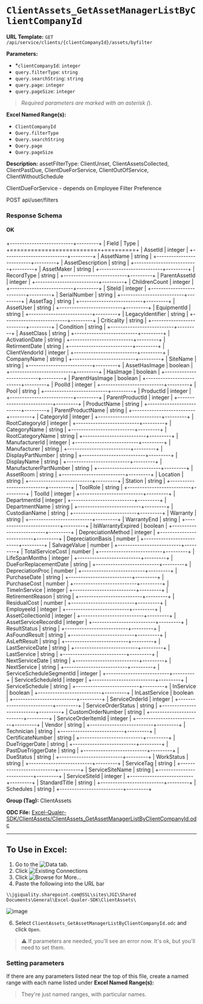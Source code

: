# `ClientAssets_GetAssetManagerListByClientCompanyId`

**URL Template:**
`GET /api/service/clients/{clientCompanyId}/assets/byfilter`

**Parameters:**
- *`clientCompanyId`: `integer`
- `query.filterType`: `string`
- `query.searchString`: `string`
- `query.page`: `integer`
- `query.pageSize`: `integer`


> *Required parameters are marked with an asterisk (*).

**Excel Named Range(s):**
- `ClientCompanyId`
- `Query.filterType`
- `Query.searchString`
- `Query.page`
- `Query.pageSize`


**Description:**
assetFilterType: ClientUnset, ClientAssetsCollected, ClientPastDue, ClientDueForService, ClientOutOfService, ClientWithoutSchedule
            
ClientDueForService - depends on Employee Filter Preference
POST api/user/filters

### Response Schema

#### OK

+--------------------------+---------+
| Field                    | Type    |
+==========================+=========+
| AssetId                  | integer |
+--------------------------+---------+
| AssetName                | string  |
+--------------------------+---------+
| AssetDescription         | string  |
+--------------------------+---------+
| AssetMaker               | string  |
+--------------------------+---------+
| RecordType               | string  |
+--------------------------+---------+
| ParentAssetId            | integer |
+--------------------------+---------+
| ChildrenCount            | integer |
+--------------------------+---------+
| SiteId                   | integer |
+--------------------------+---------+
| SerialNumber             | string  |
+--------------------------+---------+
| AssetTag                 | string  |
+--------------------------+---------+
| AssetUser                | string  |
+--------------------------+---------+
| EquipmentId              | string  |
+--------------------------+---------+
| LegacyIdentifier         | string  |
+--------------------------+---------+
| Criticality              | string  |
+--------------------------+---------+
| Condition                | string  |
+--------------------------+---------+
| AssetClass               | string  |
+--------------------------+---------+
| ActivationDate           | string  |
+--------------------------+---------+
| RetirmentDate            | string  |
+--------------------------+---------+
| ClientVendorId           | integer |
+--------------------------+---------+
| CompanyName              | string  |
+--------------------------+---------+
| SiteName                 | string  |
+--------------------------+---------+
| AssetHasImage            | boolean |
+--------------------------+---------+
| HasImage                 | boolean |
+--------------------------+---------+
| ParentHasImage           | boolean |
+--------------------------+---------+
| PoolId                   | integer |
+--------------------------+---------+
| Pool                     | string  |
+--------------------------+---------+
| ProductId                | integer |
+--------------------------+---------+
| ParentProductId          | integer |
+--------------------------+---------+
| ProductName              | string  |
+--------------------------+---------+
| ParentProductName        | string  |
+--------------------------+---------+
| CategoryId               | integer |
+--------------------------+---------+
| RootCategoryId           | integer |
+--------------------------+---------+
| CategoryName             | string  |
+--------------------------+---------+
| RootCategoryName         | string  |
+--------------------------+---------+
| ManufacturerId           | integer |
+--------------------------+---------+
| Manufacturer             | string  |
+--------------------------+---------+
| DisplayPartNumber        | string  |
+--------------------------+---------+
| DisplayName              | string  |
+--------------------------+---------+
| ManufacturerPartNumber   | string  |
+--------------------------+---------+
| AssetRoom                | string  |
+--------------------------+---------+
| Location                 | string  |
+--------------------------+---------+
| Station                  | string  |
+--------------------------+---------+
| ToolRole                 | string  |
+--------------------------+---------+
| ToolId                   | integer |
+--------------------------+---------+
| DepartmentId             | integer |
+--------------------------+---------+
| DepartmentName           | string  |
+--------------------------+---------+
| CustodianName            | string  |
+--------------------------+---------+
| Warranty                 | string  |
+--------------------------+---------+
| WarrantyEnd              | string  |
+--------------------------+---------+
| IsWarrantyExpired        | boolean |
+--------------------------+---------+
| DepreciationMethod       | integer |
+--------------------------+---------+
| DepreciationBasis        | number  |
+--------------------------+---------+
| SalvageValue             | number  |
+--------------------------+---------+
| TotalServiceCost         | number  |
+--------------------------+---------+
| LifeSpanMonths           | integer |
+--------------------------+---------+
| DueForReplacementDate    | string  |
+--------------------------+---------+
| DepreciationProc         | number  |
+--------------------------+---------+
| PurchaseDate             | string  |
+--------------------------+---------+
| PurchaseCost             | number  |
+--------------------------+---------+
| TimeInService            | integer |
+--------------------------+---------+
| RetirementReason         | string  |
+--------------------------+---------+
| ResidualCost             | number  |
+--------------------------+---------+
| EmployeeId               | integer |
+--------------------------+---------+
| AssetCollectionId        | integer |
+--------------------------+---------+
| AssetServiceRecordId     | integer |
+--------------------------+---------+
| ResultStatus             | string  |
+--------------------------+---------+
| AsFoundResult            | string  |
+--------------------------+---------+
| AsLeftResult             | string  |
+--------------------------+---------+
| LastServiceDate          | string  |
+--------------------------+---------+
| LastService              | string  |
+--------------------------+---------+
| NextServiceDate          | string  |
+--------------------------+---------+
| NextService              | string  |
+--------------------------+---------+
| ServiceScheduleSegmentId | integer |
+--------------------------+---------+
| ServiceScheduleId        | integer |
+--------------------------+---------+
| ServiceSchedule          | string  |
+--------------------------+---------+
| InService                | boolean |
+--------------------------+---------+
| InLastService            | boolean |
+--------------------------+---------+
| ServiceOrderId           | integer |
+--------------------------+---------+
| ServiceOrderStatus       | string  |
+--------------------------+---------+
| CustomOrderNumber        | string  |
+--------------------------+---------+
| ServiceOrderItemId       | integer |
+--------------------------+---------+
| Vendor                   | string  |
+--------------------------+---------+
| Technician               | string  |
+--------------------------+---------+
| CertificateNumber        | string  |
+--------------------------+---------+
| DueTriggerDate           | string  |
+--------------------------+---------+
| PastDueTriggerDate       | string  |
+--------------------------+---------+
| DueStatus                | string  |
+--------------------------+---------+
| WorkStatus               | string  |
+--------------------------+---------+
| ServiceTag               | string  |
+--------------------------+---------+
| ServiceSiteName          | string  |
+--------------------------+---------+
| ServiceSiteId            | integer |
+--------------------------+---------+
| StandardTitle            | string  |
+--------------------------+---------+
| Schedules                | string  |
+--------------------------+---------+

**Group (Tag):**
ClientAssets

**ODC File:**
[Excel-Qualer-SDK/ClientAssets/ClientAssets_GetAssetManagerListByClientCompanyId.odc](https://github.com/Johnson-Gage-Inspection-Inc/qualer-sdk-odc/blob/main/Excel-Qualer-SDK/ClientAssets/ClientAssets_GetAssetManagerListByClientCompanyId.odc)

---

To Use in Excel:
---

1. Go to the ![`Data`](https://github.com/user-attachments/assets/da437a70-57b3-4c5b-bb01-4910ece19ed1)
 tab.
3. Click ![Existing Connections](https://github.com/user-attachments/assets/a2f1ed67-b2e0-4c23-ac90-68c870e60289)
4. Click ![`Browse for More...`](https://github.com/user-attachments/assets/8e698494-6865-41e7-b6fa-043aea81809a)
5. Paste the following into the URL bar
```
\\jgiquality.sharepoint.com@SSL\sites\JGI\Shared Documents\General\Excel-Qualer-SDK\ClientAssets\
```

![image](https://github.com/user-attachments/assets/1e1a8d87-0377-446d-aaf5-d78562991db3)

6. Select `ClientAssets_GetAssetManagerListByClientCompanyId.odc` and click `Open`.

> ⚠️ If parameters are needed, you'll see an error now. It's ok, but you'll need to set them.

### Setting parameters
If there are any parameters listed near the top of this file, create a named range with each name listed under **Excel Named Range(s):**
> They're just named ranges, with particular names.
